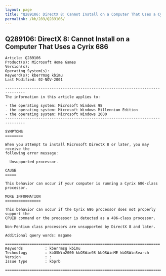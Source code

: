 ```yaml
---
layout: page
title: "Q289106: DirectX 8: Cannot Install on a Computer That Uses a Cyrix 686"
permalink: /kb/289/Q289106/
---
```


## Q289106: DirectX 8: Cannot Install on a Computer That Uses a Cyrix 686

	Article: Q289106
	Product(s): Microsoft Home Games
	Version(s): 
	Operating System(s): 
	Keyword(s): kberrmsg kbimu
	Last Modified: 02-NOV-2001
	
	-------------------------------------------------------------------------------
	The information in this article applies to:
	
	- the operating system: Microsoft Windows 98 
	- the operating system: Microsoft Windows Millennium Edition 
	- the operating system: Microsoft Windows 2000 
	-------------------------------------------------------------------------------
	
	SYMPTOMS
	========
	
	When you attempt to install Microsoft DirectX 8 or later, you may receive the
	following error message:
	
	  Unsupported processor.
	
	CAUSE
	=====
	
	This behavior can occur if your computer is running a Cyrix 686-class processor.
	
	MORE INFORMATION
	================
	
	This behavior can occur if the Cyrix 686 processor does not properly support the
	CPUID command or the processor is detected as a 486-class processor.
	
	Non-Pentium class processors are unsupported by DirectX 8 and later.
	
	Additional query words: msgame
	
	======================================================================
	Keywords          : kberrmsg kbimu 
	Technology        : kbOSWin2000 kbOSWin98 kbOSWinME kbOSWinSearch
	Version           : :
	Issue type        : kbprb
	
	=============================================================================
	
